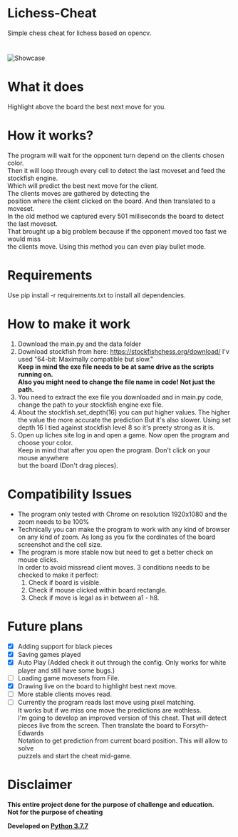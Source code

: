 # Lichess-Cheat
Simple chess cheat for lichess based on opencv.
#
![Showcase](https://raw.githubusercontent.com/ofeksadlo/lichess-cheat/master/showcase(2).gif)

# What it does
Highlight above the board the best next move for you.

# How it works?
The program will wait for the opponent turn depend on the clients chosen color.</br>
Then it will loop through every cell to detect the last moveset and feed the stockfish engine.</br>
Which will predict the best next move for the client.</br>
The clients moves are gathered by detecting the</br>
position where the client clicked on the board. And then translated to a moveset.</br>
In the old method we captured every 501 milliseconds the board to detect the last moveset.</br>
That brought up a big problem because if the opponent moved too fast we would miss</br>
the clients move. Using this method you can even play bullet mode. 

# Requirements
Use pip install -r requirements.txt to install all dependencies. 

# How to make it work
1) Download the main.py and the data folder
2) Download stockfish from here: https://stockfishchess.org/download/ I'v used "64-bit: Maximally compatible but slow."</br>
   **Keep in mind the exe file needs to be at same drive as the scripts running on.**</br>
   **Also you might need to change the file name in code! Not just the path.**
3) You need to extract the exe file you downloaded and in main.py code, change the path to your stockfish engine exe file.
4) About the stockfish.set_depth(16) you can put higher values. The higher the value the more accurate the prediction
   But it's also slower. Using set depth 16 I tied against stockfish level 8 so it's preety strong as it is.
5) Open up liches site log in and open a game. Now open the program and choose your color.</br>
   Keep in mind that after you open the program. Don't click on your mouse anywhere</br>
   but the board (Don't drag pieces).
   

# Compatibility Issues
* The program only tested with Chrome on resolution 1920x1080 and the zoom needs to be 100%
* Technically you can make the program to work with any kind of browser on any kind of zoom.
  As long as you fix the cordinates of the board screenshot and the cell size.
* The program is more stable now but need to get a better check on mouse clicks.</br>
  In order to avoid missread client moves. 3 conditions needs to be checked to make it perfect:
  1) Check if board is visible.
  2) Check if mouse clicked within board rectangle.
  3) Check if move is legal as in between a1 - h8.

# Future plans
- [x] Adding support for black pieces
- [x] Saving games played
- [x] Auto Play (Added check it out through the config. Only works for white player and still have some bugs.)
- [ ] Loading game movesets from File.
- [x] Drawing live on the board to highlight best next move.
- [ ] More stable clients moves read.
- [ ] Currently the program reads last move using pixel matching.</br>
      It works but if we miss one move the predictions are wothless.</br>
      I'm going to develop an improved version of this cheat. That will detect</br>
      pieces live from the screen. Then translate the board to Forsyth–Edwards</br>
      Notation to get prediction from current board position. This will allow to solve</br>
      puzzels and start the cheat mid-game.
# Disclaimer 
**This entire project done for the purpose of challenge and education.**<br>
**Not for the purpose of cheating**

**Developed on [Python 3.7.7](https://www.python.org/ftp/python/3.7.7/python-3.7.7-amd64.exe)**
